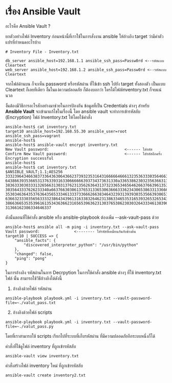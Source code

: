 # เรื่อง Ansible Vault

อะไรคือ Ansible Vault ?

ยกตัวอย่างไฟล์ Inventory ก่อนหน้านี้ที่เราใช้ในการสั่งงาน ansible ให้อ้างอิง target ว่ามีค่าตัวแปรที่กำหนดอะไรบ้าง 
```
# Inventory File - Inventory.txt

db_server ansible_host=192.168.1.1 ansible_ssh_pass=Passw0rd <--รหัสแบบ Cleartext
web_server ansible_host=192.168.1.2 ansible_ssh_pass=Passw0rd <--รหัสแบบ Cleartext

```
จากไฟล์ด้านบน ก็จะเห็น password หรือรหัสผ่าน ที่ใช้เข้า ssh ไปยัง target ทั้งสองตัว เป็นแบบ Cleartext ก็เลยทีเดียว งั้นในแง่ความปลอดภัย ก็ต้องบอกว่า ใครได้ไฟล์​ inventory.txt ก็จบแน่นวล 

งั้นต้องมีวิธีการอะไรสักอย่างมาช่วยในการป้องกัน ข้อมูลที่เป็น Credentials ต่างๆ สำหรับ <b>Ansible Vault</b> จะเข้ามาแก้ไขในเรื่องนี้ โดย ansible vault จะทำการเข้ารหัสลับ (Encryption) ไฟล์​ Inventory.txt ให้โดยใช้คำสั่ง
```
ansible-host$ cat inventory.txt
target10 ansible_host=192.168.55.30 ansible_user=root ansible_ssh_pass=vagrant
ansible-host$
ansible-host$ ansible-vault encrypt inventory.txt
New Vault password:                                 <------ ใส่รหัส
Confirm New Vault password:                         <------ ใส่รหัสอีกครั้ง
Encryption successful
ansible-host$
ansible-host$ cat inventory.txt
$ANSIBLE_VAULT;1.1;AES256
33323964346638373364363064366237393235316431666664666132353633303564663666656532
6438663935366531376339316330666666393734373631330a336538623032356366313037313162
38363330303331326566313031376231356263643137323365346564626637663961353732646338
3035643337626233340a663766303061376531336530636663336234306538633133666366633861
35303463643537636435653334613337336662663834643239313939303535663930653737393830
63663233303565633332386434396131633832646231386334653531653932653265343963393134
38663665353539616135343636623165653963623130376538623030326433346138396265333361
31366162386334646337
```
ดังนั้นตอนที่ใช้คำสั่ง ansible หรือ ansible-playbook ต้องเพิ่ม --ask-vault-pass ด้วย
```
ansible-host$ ansible all -m ping -i inventory.txt --ask-vault-pass
Vault password:               <-------- ใส่รหัสที่เหมือนกันกับข้างต้น
target10 | SUCCESS => {
    "ansible_facts": {
        "discovered_interpreter_python": "/usr/bin/python"
    },
    "changed": false,
    "ping": "pong"
}
```

ในการอ้างอิง รหัสผ่านในการ Decrpytion ในการใช้คำสั่ง ansible ต่างๆ ที่ใช้ inventory.txt ไฟล์ นั้น สามารถใช้วิธีอ้างอิงได้ดังนี้
1. อ้างอิงด้วยไฟล์ รหัสผ่าน 
```
ansible-playbook playbook.yml -i inventory.txt --vault-password-file=~./valut_pass.txt
```
2. อ้างอิงด้วยไฟล์ scripts
```
ansible-playbook playbook.yml -i inventory.txt --vault-password-file=~./valut_pass.py
```
โดยที่เราสามารถใช้ scripts เรียกไปที่ระบบที่เก็บรหัสผ่าน ที่มีความปลอดภัยอีกระบบหนึ่งก็ได้

คำสั่งที่ใช้ดูไฟล์​ inventory ที่ถูกเข้ารหัสลับ
```
ansible-vault view inventory.txt 
```
คำสั่งสร้างไฟล์​ inventory ใหม่ ที่ถูกเข้ารหัสลับ 
```
ansible-vault create inventory2.txt
```